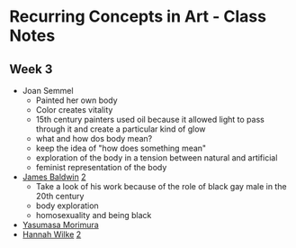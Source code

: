 # Recurring Concepts in Art - Class Notes

## Week 3
* Joan Semmel
  * Painted her own body
  * Color creates vitality
  * 15th century painters used oil because it allowed light to pass through it and create a particular kind of glow
  * what and how dos body mean?
  * keep the idea of "how does something mean"
  * exploration of the body in a tension between natural and artificial
  * feminist representation of the body
* [James Baldwin](https://en.wikipedia.org/wiki/James_Baldwin) [2](https://www.youtube.com/watch?v=cplZdcp0fQY)
  * Take a look of his work because of the role of black gay male in the 20th century
  * body exploration
  * homosexuality and being black
* [Yasumasa Morimura](https://en.wikipedia.org/wiki/Yasumasa_Morimura)
* [Hannah Wilke](https://en.wikipedia.org/wiki/Hannah_Wilke) [2](https://timeline.com/hannah-wilke-labial-art-97c5bc488a67)
